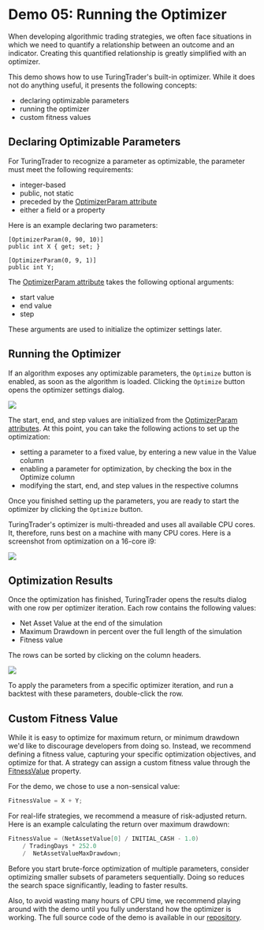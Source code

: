 # Demo 05: Running the Optimizer

When developing algorithmic trading strategies, we often face situations in which we need to quantify a relationship between an outcome and an indicator. Creating this quantified relationship is greatly simplified with an optimizer.

This demo shows how to use TuringTrader's built-in optimizer. While it does not do anything useful, it presents the following concepts:
* declaring optimizable parameters
* running the optimizer
* custom fitness values

## Declaring Optimizable Parameters

For TuringTrader to recognize a parameter as optimizable, the parameter must meet the following requirements:

* integer-based
* public, not static
* preceded by the [OptimizerParam attribute](xref:TuringTrader.Optimizer.OptimizerParamAttribute)
* either a field or a property

Here is an example declaring two parameters:     

    [OptimizerParam(0, 90, 10)]
    public int X { get; set; }
    
    [OptimizerParam(0, 9, 1)]
    public int Y;

The [OptimizerParam attribute](xref:TuringTrader.Optimizer.OptimizerParamAttribute) takes the following optional arguments:
* start value
* end value
* step

These arguments are used to initialize the optimizer settings later.

## Running the Optimizer

If an algorithm exposes any optimizable parameters, the `Optimize` button is enabled, as soon as the algorithm is loaded. Clicking the `Optimize` button opens the optimizer settings dialog.

![](~/images/qsg-v1/demo05/optimizerSettings.jpg)

The start, end, and step values are initialized from the [OptimizerParam attributes](xref:TuringTrader.Optimizer.OptimizerParamAttribute). At this point, you can take the following actions to set up the optimization:

* setting a parameter to a fixed value, by entering a new value in the Value column
*  enabling a parameter for optimization, by checking the box in the Optimize column
* modifying the start, end, and step values in the respective columns

Once you finished setting up the parameters, you are ready to start the optimizer by clicking the `Optimize` button.

TuringTrader's optimizer is multi-threaded and uses all available CPU cores. It, therefore, runs best on a machine with many CPU cores. Here is a screenshot from optimization on a 16-core i9:

![](~/images/qsg-v1/demo05/16cores.png)

## Optimization Results

Once the optimization has finished, TuringTrader opens the results dialog with one row per optimizer iteration. Each row contains the following values:

* Net Asset Value at the end of the simulation
* Maximum Drawdown in percent over the full length of the simulation
* Fitness value

The rows can be sorted by clicking on the column headers.

![](~/images/qsg-v1/demo05/optimizerResults.jpg)

To apply the parameters from a specific optimizer iteration, and run a backtest with these parameters, double-click the row.

## Custom Fitness Value

While it is easy to optimize for maximum return, or minimum drawdown we'd like to discourage developers from doing so. Instead, we recommend defining a fitness value, capturing your specific optimization objectives, and optimize for that. A strategy can assign a custom fitness value through the [FitnessValue](xref:TuringTrader.Simulator.Algorithm#TuringTrader_Simulator_Algorithm_FitnessValue) property.

For the demo, we chose to use a non-sensical value:

```c#
FitnessValue = X + Y;
```

For real-life strategies, we recommend a measure of risk-adjusted return. Here is an example calculating the return over maximum drawdown:

```c#
FitnessValue = (NetAssetValue[0] / INITIAL_CASH - 1.0) 
    / TradingDays * 252.0 
    /  NetAssetValueMaxDrawdown;
```

Before you start brute-force optimization of multiple parameters, consider optimizing smaller subsets of parameters sequentially. Doing so reduces the search space significantly, leading to faster results.

Also, to avoid wasting many hours of CPU time, we recommend playing around with the demo until you fully understand how the optimizer is working. The full source code of the demo is available in our [repository](https://github.com/fbertram/TuringTrader/blob/master/Algorithms/Demo%20Algorithms/Demo05_Optimizer.cs).